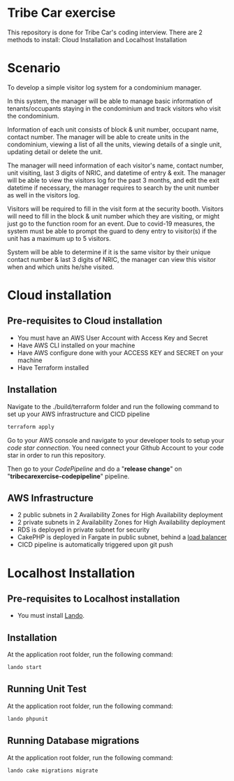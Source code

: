 # Tribe Car exercise

This repository is done for Tribe Car's coding interview. There are 2 methods to install: Cloud Installation and Localhost Installation

# Scenario

To develop a simple visitor log system for a condominium manager.

In this system, the manager will be able to manage basic information of tenants/occupants staying in the condominium and track visitors who visit the condominium.

Information of each unit consists of block & unit number, occupant name, contact number. The manager will be able to create units in the condominium, viewing a list of all the units, viewing details of a single unit, updating detail or delete the unit.

The manager will need information of each visitor's name, contact number, unit visiting, last 3 digits of NRIC, and datetime of entry & exit. The manager will be able to view the visitors log for the past 3 months, and edit the exit datetime if necessary, the manager requires to search by the unit number as well in the visitors log.

Visitors will be required to fill in the visit form at the security booth. Visitors will need to fill in the block & unit number which they are visiting, or might just go to the function room for an event. Due to covid-19 measures, the system must be able to prompt the guard to deny entry to visitor(s) if the unit has a maximum up to 5 visitors.

System will be able to determine if it is the same visitor by their unique contact number & last 3 digits of NRIC, the manager can view this visitor when and which units he/she visited.

# Cloud installation

## Pre-requisites to Cloud installation

- You must have an AWS User Account with Access Key and Secret
- Have AWS CLI installed on your machine
- Have AWS configure done with your ACCESS KEY and SECRET on your machine
- Have Terraform installed

## Installation

Navigate to the ./build/terraform folder and run the following command to set up your AWS infrastructure and CICD pipeline

```bash
terraform apply
```

Go to your AWS console and navigate to your developer tools to setup your _code star connection_. You need connect your Github Account to your code star in order to run this repository.

Then go to your _CodePipeline_ and do a "__release change__" on "__tribecarexercise-codepipeline__" pipeline.

## AWS Infrastructure

- 2 public subnets in 2 Availability Zones for High Availability deployment
- 2 private subnets in 2 Availability Zones for High Availability deployment
- RDS is deployed in private subnet for security
- CakePHP is deployed in Fargate in public subnet, behind a [load balancer](http://tribecarexercise.shurn.me/)
- CICD pipeline is automatically triggered upon git push

# Localhost Installation

## Pre-requisites to Localhost installation

- You must install [Lando](https://docs.lando.dev/).

## Installation

At the application root folder, run the following command:

```bash
lando start
```

## Running Unit Test

At the application root folder, run the following command:

```bash
lando phpunit
```

## Running Database migrations

At the application root folder, run the following command:

```bash
lando cake migrations migrate
```